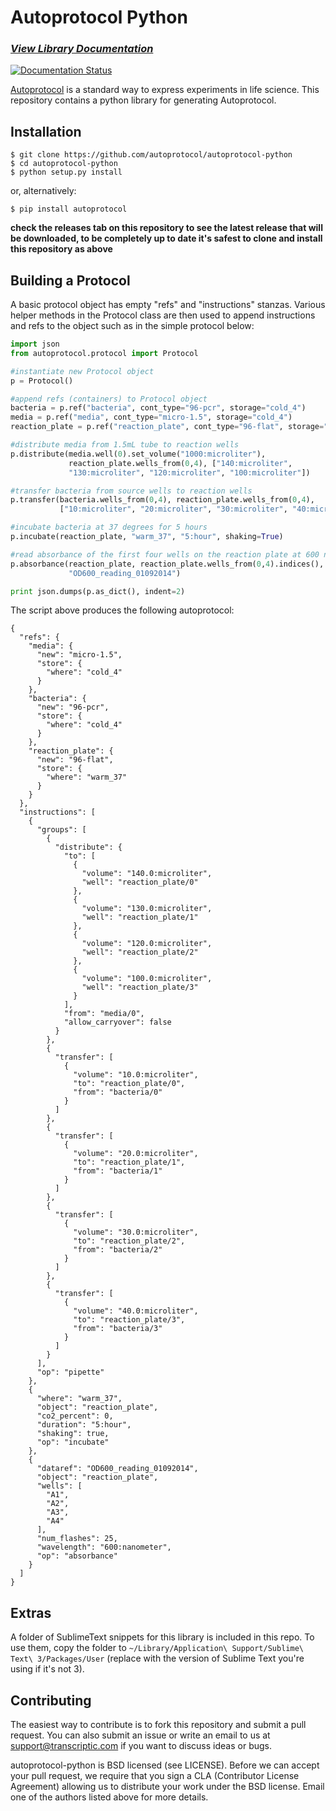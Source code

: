 # Autoprotocol Python

### *[View Library Documentation](http://autoprotocol-python.readthedocs.org/en/latest/)*
[![Documentation Status](https://readthedocs.org/projects/autoprotocol-python/badge/)](https://readthedocs.org/projects/autoprotocol-python/?badge=latest)


[Autoprotocol](http://www.autoprotocol.org) is a standard way to express
experiments in life science. This repository contains a python library for
generating Autoprotocol.

## Installation

    $ git clone https://github.com/autoprotocol/autoprotocol-python
    $ cd autoprotocol-python
    $ python setup.py install

or, alternatively:

    $ pip install autoprotocol

**check the releases tab on this repository to see the latest release that will be downloaded, to be completely up to date it's safest to clone and install this repository as above**

## Building a Protocol
A basic protocol object has empty "refs" and "instructions" stanzas.  Various helper methods in the Protocol class are then used to append instructions and refs to the object such as in the simple protocol below:

```python
import json
from autoprotocol.protocol import Protocol

#instantiate new Protocol object
p = Protocol()

#append refs (containers) to Protocol object
bacteria = p.ref("bacteria", cont_type="96-pcr", storage="cold_4")
media = p.ref("media", cont_type="micro-1.5", storage="cold_4")
reaction_plate = p.ref("reaction_plate", cont_type="96-flat", storage="warm_37")

#distribute media from 1.5mL tube to reaction wells
p.distribute(media.well(0).set_volume("1000:microliter"),
             reaction_plate.wells_from(0,4), ["140:microliter",
             "130:microliter", "120:microliter", "100:microliter"])

#transfer bacteria from source wells to reaction wells
p.transfer(bacteria.wells_from(0,4), reaction_plate.wells_from(0,4),
           ["10:microliter", "20:microliter", "30:microliter", "40:microliter"])

#incubate bacteria at 37 degrees for 5 hours
p.incubate(reaction_plate, "warm_37", "5:hour", shaking=True)

#read absorbance of the first four wells on the reaction plate at 600 nanometers
p.absorbance(reaction_plate, reaction_plate.wells_from(0,4).indices(), "600:nanometer",
             "OD600_reading_01092014")

print json.dumps(p.as_dict(), indent=2)
```
The script above produces the following autoprotocol:

```
{
  "refs": {
    "media": {
      "new": "micro-1.5",
      "store": {
        "where": "cold_4"
      }
    },
    "bacteria": {
      "new": "96-pcr",
      "store": {
        "where": "cold_4"
      }
    },
    "reaction_plate": {
      "new": "96-flat",
      "store": {
        "where": "warm_37"
      }
    }
  },
  "instructions": [
    {
      "groups": [
        {
          "distribute": {
            "to": [
              {
                "volume": "140.0:microliter",
                "well": "reaction_plate/0"
              },
              {
                "volume": "130.0:microliter",
                "well": "reaction_plate/1"
              },
              {
                "volume": "120.0:microliter",
                "well": "reaction_plate/2"
              },
              {
                "volume": "100.0:microliter",
                "well": "reaction_plate/3"
              }
            ],
            "from": "media/0",
            "allow_carryover": false
          }
        },
        {
          "transfer": [
            {
              "volume": "10.0:microliter",
              "to": "reaction_plate/0",
              "from": "bacteria/0"
            }
          ]
        },
        {
          "transfer": [
            {
              "volume": "20.0:microliter",
              "to": "reaction_plate/1",
              "from": "bacteria/1"
            }
          ]
        },
        {
          "transfer": [
            {
              "volume": "30.0:microliter",
              "to": "reaction_plate/2",
              "from": "bacteria/2"
            }
          ]
        },
        {
          "transfer": [
            {
              "volume": "40.0:microliter",
              "to": "reaction_plate/3",
              "from": "bacteria/3"
            }
          ]
        }
      ],
      "op": "pipette"
    },
    {
      "where": "warm_37",
      "object": "reaction_plate",
      "co2_percent": 0,
      "duration": "5:hour",
      "shaking": true,
      "op": "incubate"
    },
    {
      "dataref": "OD600_reading_01092014",
      "object": "reaction_plate",
      "wells": [
        "A1",
        "A2",
        "A3",
        "A4"
      ],
      "num_flashes": 25,
      "wavelength": "600:nanometer",
      "op": "absorbance"
    }
  ]
}
```
## Extras

A folder of SublimeText snippets for this library is included in this repo.  To use them, copy the folder to `~/Library/Application\ Support/Sublime\ Text\ 3/Packages/User` (replace with the version of Sublime Text you're using if it's not 3).

## Contributing

The easiest way to contribute is to fork this repository and submit a pull
request.  You can also submit an issue or write an email to us at
support@transcriptic.com if you want to discuss ideas or bugs.

autoprotocol-python is BSD licensed (see LICENSE). Before we can accept your
pull request, we require that you sign a CLA (Contributor License Agreement)
allowing us to distribute your work under the BSD license. Email one of the
authors listed above for more details.

